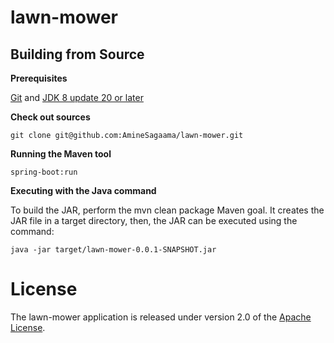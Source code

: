 # lawn-mower
## Building from Source
**Prerequisites**

[Git](https://help.github.com/articles/set-up-git/) and [JDK 8 update 20 or later](http://www.oracle.com/technetwork/java/javase/downloads/index.html)

**Check out sources**

`git clone git@github.com:AmineSagaama/lawn-mower.git`

**Running the Maven tool**

`spring-boot:run`


**Executing with the Java command**

To build the JAR, perform the mvn clean package Maven goal. It creates the JAR file in a target directory, then, the JAR can be executed using the command:

`java -jar target/lawn-mower-0.0.1-SNAPSHOT.jar`

# License

The lawn-mower application is released under version 2.0 of the [Apache License](http://www.apache.org/licenses/LICENSE-2.0).
